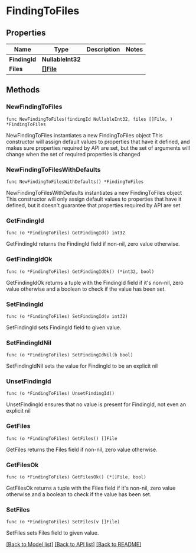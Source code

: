 # FindingToFiles

## Properties

Name | Type | Description | Notes
------------ | ------------- | ------------- | -------------
**FindingId** | **NullableInt32** |  | 
**Files** | [**[]File**](File.md) |  | 

## Methods

### NewFindingToFiles

`func NewFindingToFiles(findingId NullableInt32, files []File, ) *FindingToFiles`

NewFindingToFiles instantiates a new FindingToFiles object
This constructor will assign default values to properties that have it defined,
and makes sure properties required by API are set, but the set of arguments
will change when the set of required properties is changed

### NewFindingToFilesWithDefaults

`func NewFindingToFilesWithDefaults() *FindingToFiles`

NewFindingToFilesWithDefaults instantiates a new FindingToFiles object
This constructor will only assign default values to properties that have it defined,
but it doesn't guarantee that properties required by API are set

### GetFindingId

`func (o *FindingToFiles) GetFindingId() int32`

GetFindingId returns the FindingId field if non-nil, zero value otherwise.

### GetFindingIdOk

`func (o *FindingToFiles) GetFindingIdOk() (*int32, bool)`

GetFindingIdOk returns a tuple with the FindingId field if it's non-nil, zero value otherwise
and a boolean to check if the value has been set.

### SetFindingId

`func (o *FindingToFiles) SetFindingId(v int32)`

SetFindingId sets FindingId field to given value.


### SetFindingIdNil

`func (o *FindingToFiles) SetFindingIdNil(b bool)`

 SetFindingIdNil sets the value for FindingId to be an explicit nil

### UnsetFindingId
`func (o *FindingToFiles) UnsetFindingId()`

UnsetFindingId ensures that no value is present for FindingId, not even an explicit nil
### GetFiles

`func (o *FindingToFiles) GetFiles() []File`

GetFiles returns the Files field if non-nil, zero value otherwise.

### GetFilesOk

`func (o *FindingToFiles) GetFilesOk() (*[]File, bool)`

GetFilesOk returns a tuple with the Files field if it's non-nil, zero value otherwise
and a boolean to check if the value has been set.

### SetFiles

`func (o *FindingToFiles) SetFiles(v []File)`

SetFiles sets Files field to given value.



[[Back to Model list]](../README.md#documentation-for-models) [[Back to API list]](../README.md#documentation-for-api-endpoints) [[Back to README]](../README.md)


